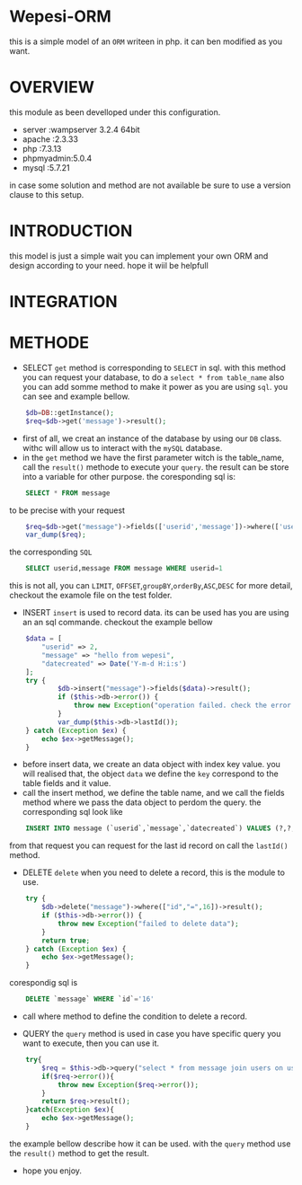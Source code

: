 # Wepesi-ORM
this is a simple model of an `ORM` writeen in php. it can ben modified as you want.

# OVERVIEW
this module as been develloped under this configuration. 
- server    :wampserver 3.2.4 64bit
- apache    :2.3.33
- php       :7.3.13
- phpmyadmin:5.0.4
- mysql     :5.7.21

in case some solution and method are not available be sure to use a version clause to this setup.
# INTRODUCTION 
this model is just a simple wait you can implement your own ORM and design according to your need.
hope it wiil be helpfull

# INTEGRATION
# METHODE
* SELECT
`get` method is corresponding to `SELECT` in sql. with this method you can request your database,
to do a `select * from table_name` also you can add somme method to make it power as you are using `sql`.
you can see and example bellow.
```php
    $db=DB::getInstance();
    $req=$db->get('message')->result();
```
- first of all, we creat an instance of the database by using our `DB` class. withc will allow us to interact with the `mySQL` database.
- in the `get` method we have the first parameter witch is the table_name, call the `result()` methode to execute your `query`.
the result can be store into a variable for other purpose.
the coresponding sql is:
```sql
    SELECT * FROM message
```
to be precise with your request
```php
    $req=$db->get("message")->fields(['userid','message'])->where(['userid',"=",1])->result();
    var_dump($req);
```
the corresponding `SQL`
```sql
    SELECT userid,message FROM message WHERE userid=1
```
this is not all, you can `LIMIT`, `OFFSET`,`groupBY`,`orderBy`,`ASC`,`DESC`
for more detail, checkout the examole file on the test folder.

* INSERT
`insert` is used to record data. its can be used has you are using an an sql commande.
checkout the example bellow
```php
    $data = [
        "userid" => 2,
        "message" => "hello from wepesi",
        "datecreated" => Date('Y-m-d H:i:s')
    ];
    try {
            $db->insert("message")->fields($data)->result();
            if ($this->db->error()) {
                throw new Exception("operation failed. check the error description");
            }
            var_dump($this->db->lastId());
    } catch (Exception $ex) {
        echo $ex->getMessage();
    }
```
- before insert data, we create an data object with index key value.
you will realised that, the object `data` we define the `key` correspond to the table fields and it value.
- call the insert method, we define the table name, and we call the fields method where we pass the data object to perdom the query.
the corresponding sql look like
```sql
    INSERT INTO message (`userid`,`message`,`datecreated`) VALUES (?,?,?)
```
from that request you can request for the last id record on call the `lastId()` method.

* DELETE
`delete` when you need to delete a record, this is the module to use.
```php
    try {
        $db->delete("message")->where(["id","=",16])->result();
        if ($this->db->error()) {
            throw new Exception("failed to delete data");
        }
        return true;
    } catch (Exception $ex) {
        echo $ex->getMessage();
    }
```
corespondig sql is
```sql
    DELETE `message` WHERE `id`='16'
```
- call where method to define the condition to delete a record.

* QUERY 
the `query` method is used in case you have specific query you want to execute, then you can use it. 
```php
    try{
        $req = $this->db->query("select * from message join users on users.id=message.userid");
        if($req->error()){
            throw new Exception($req->error());
        }
        return $req->result();
    }catch(Exception $ex){
        echo $ex->getMessage();
    }
```
the example bellow describe how it can be used. with the `query` method use the `result()` method to get the result.
* hope you enjoy.